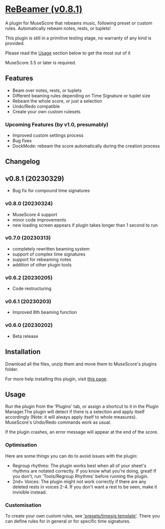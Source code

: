 # [ReBeamer (v0.8.1)](https://musescore.org/en/project/rebeamer)
A plugin for MuseScore that rebeams music, following preset or custom rules. Automatically rebeam notes, rests, or tuplets!

This plugin is still in a primitive testing stage, no warranty of any kind is provided.

Please read the [Usage](https://github.com/XiaoMigros/ReBeamer#Usage) section below to get the most out of it

MuseScore 3.5 or later is required.

## Features
 - Beam over notes, rests, or tuplets
 - Different beaming rules depending on Time Signature or tuplet size
 - Rebeam the whole score, or just a selection
 - Undo/Redo compatible
 - Create your own custom rulesets

### Upcoming Features (by v1.0, presumably)
- Improved custom settings process
- Bug fixes
- DockMode: rebeam the score automatically during the creation process

## Changelog
## v0.8.1 (20230329)
- Bug fix for compound time signatures
### v0.8.0 (20230324)
- MuseScore 4 support
- minor code improvements
- new loading screen appears if plugin takes longer than 1 second to run
### v0.7.0 (20230313)
- completely rewritten beaming system
- support of complex time signatures
- support for rebeaming notes
- addition of other plugin tools
### v0.6.2 (20230205)
- Code restructuring
### v0.6.1 (20230203)
- Improved 8th beaming function
### v0.6.0 (20230202)
- Beta release

## Installation
Download all the files, unzip them and move them to MuseScore's plugins folder.

For more help installing this plugin, visit [this page](https://musescore.org/en/handbook/3/plugins#installation).

## Usage

Run the plugin from the 'Plugins' tab, or assign a shortcut to it in the Plugin Manager.The plugin will detect if there is a selection and apply itself accordingly (Note: it will always apply itself to whole measures). MuseScore's Undo/Redo commands work as usual.

If the plugin crashes, an error message will appear at the end of the score.

### Optimisation
Here are some things you can do to avoid issues with the plugin:
* Regroup rhythms: The plugin works best when all of your sheet's rhythms are notated correctly. If you know what you're doing, great! If you don't, run 'Tools/Regroup Rhythms' before running the plugin.
* 2nd+ Voices: The plugin might not work correctly if there are any deleted rests in voices 2-4. If you don't want a rest to be seen, make it invisible instead.

### Customisation
To create your own custom rules, see ['presets/timesig template'](https://github.com/XiaoMigros/ReBeamer/blob/main/presets/timesig%20template). There you can define rules for in general or for specific time signatures.
